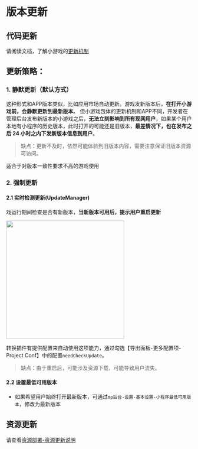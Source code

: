# 版本更新

## 代码更新
请阅读文档，了解小游戏的[更新机制](https://developers.weixin.qq.com/minigame/dev/guide/runtime/update-mechanism.html)

## 更新策略：
### 1. 静默更新（默认方式）
这种形式和APP版本类似，比如应用市场自动更新。游戏发新版本后，**在打开小游戏前，会静默更新到最新版本**。
但小游戏包体的更新机制和APP不同，开发者在管理后台发布新版本的小游戏之后，**无法立刻影响到所有现网用户**，如果某个用户本地有小程序的历史版本，此时打开的可能还是旧版本，**最差情况下，也在发布之后 24 小时之内下发新版本信息到用户**。

> 缺点：更新不及时，依然可能体验到旧版本内容，需要注意保证旧版本资源可访问。

适合于对版本一致性要求不高的游戏使用

### 2. 强制更新
#### 2.1 实时检测更新(UpdateManager)
戏运行期间检查是否有新版本，**当新版本可用后，提示用户重启更新**

<img src="../image/update-dialog.png" width="320"/>

转换插件有提供配置来自动使用这项能力，通过勾选【导出面板-更多配置项-Project Conf】中的配置`needCheckUpdate`。

> 缺点：由于重启后，可能涉及资源下载，可能导致用户流失。

#### 2.2 设置最低可用版本 
- 如果希望用户始终打开最新版本，可通过`mp后台-设置-基本设置-小程序最低可用版本`，修改为最新版本

## 资源更新
请查看[资源部署-资源更新说明](./DataCDN.md)
